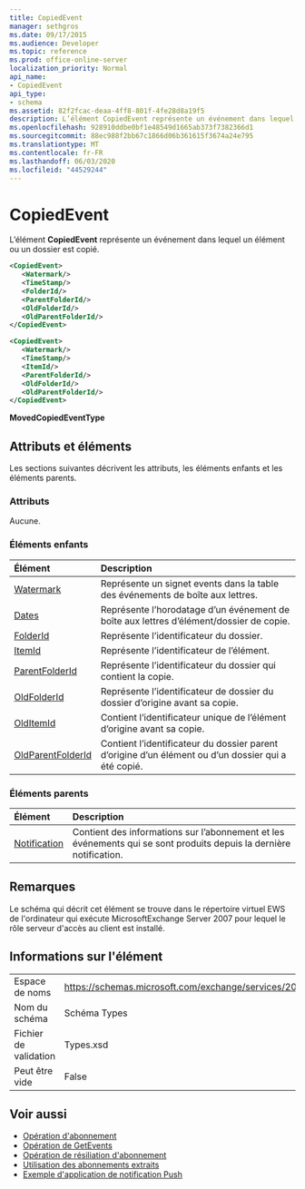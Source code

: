 ```yaml
---
title: CopiedEvent
manager: sethgros
ms.date: 09/17/2015
ms.audience: Developer
ms.topic: reference
ms.prod: office-online-server
localization_priority: Normal
api_name:
- CopiedEvent
api_type:
- schema
ms.assetid: 82f2fcac-deaa-4ff8-801f-4fe28d8a19f5
description: L’élément CopiedEvent représente un événement dans lequel un élément ou un dossier est copié.
ms.openlocfilehash: 928910ddbe0bf1e48549d1665ab373f7382366d1
ms.sourcegitcommit: 88ec988f2bb67c1866d06b361615f3674a24e795
ms.translationtype: MT
ms.contentlocale: fr-FR
ms.lasthandoff: 06/03/2020
ms.locfileid: "44529244"
---
```

# <a name="copiedevent"></a>CopiedEvent

L’élément **CopiedEvent** représente un événement dans lequel un élément ou un dossier est copié. 
  
```xml
<CopiedEvent>
   <Watermark/>
   <TimeStamp/>
   <FolderId/>
   <ParentFolderId/>
   <OldFolderId/>
   <OldParentFolderId/>
</CopiedEvent>
```

```xml
<CopiedEvent>
   <Watermark/>
   <TimeStamp/>
   <ItemId/>
   <ParentFolderId/>
   <OldFolderId/>
   <OldParentFolderId/>
</CopiedEvent>
```

**MovedCopiedEventType**

## <a name="attributes-and-elements"></a>Attributs et éléments

Les sections suivantes décrivent les attributs, les éléments enfants et les éléments parents.
  
### <a name="attributes"></a>Attributs

Aucune.
  
### <a name="child-elements"></a>Éléments enfants

|**Élément**|**Description**|
|:-----|:-----|
|[Watermark](watermark.md) <br/> |Représente un signet events dans la table des événements de boîte aux lettres.  <br/> |
|[Dates](timestamp.md) <br/> |Représente l’horodatage d’un événement de boîte aux lettres d’élément/dossier de copie.  <br/> |
|[FolderId](folderid.md) <br/> |Représente l’identificateur du dossier.  <br/> |
|[ItemId](itemid.md) <br/> |Représente l’identificateur de l’élément.  <br/> |
|[ParentFolderId](parentfolderid.md) <br/> |Représente l’identificateur du dossier qui contient la copie.  <br/> |
|[OldFolderId](oldfolderid.md) <br/> |Représente l’identificateur de dossier du dossier d’origine avant sa copie.  <br/> |
|[OldItemId](olditemid.md) <br/> |Contient l’identificateur unique de l’élément d’origine avant sa copie.  <br/> |
|[OldParentFolderId](oldparentfolderid.md) <br/> |Contient l’identificateur du dossier parent d’origine d’un élément ou d’un dossier qui a été copié.  <br/> |
   
### <a name="parent-elements"></a>Éléments parents

|**Élément**|**Description**|
|:-----|:-----|
|[Notification](notification-ex15websvcsotherref.md) <br/> |Contient des informations sur l’abonnement et les événements qui se sont produits depuis la dernière notification.  <br/> |
   
## <a name="remarks"></a>Remarques

Le schéma qui décrit cet élément se trouve dans le répertoire virtuel EWS de l'ordinateur qui exécute MicrosoftExchange Server 2007 pour lequel le rôle serveur d'accès au client est installé.
  
## <a name="element-information"></a>Informations sur l'élément

|||
|:-----|:-----|
|Espace de noms  <br/> |https://schemas.microsoft.com/exchange/services/2006/types  <br/> |
|Nom du schéma  <br/> |Schéma Types  <br/> |
|Fichier de validation  <br/> |Types.xsd  <br/> |
|Peut être vide  <br/> |False  <br/> |
   
## <a name="see-also"></a>Voir aussi

- [Opération d'abonnement](subscribe-operation.md) 
- [Opération de GetEvents](getevents-operation.md) 
- [Opération de résiliation d'abonnement](unsubscribe-operation.md)
- [Utilisation des abonnements extraits](https://msdn.microsoft.com/library/f956bc0e-2b25-4613-966b-54c65456897c%28Office.15%29.aspx) 
- [Exemple d'application de notification Push](https://msdn.microsoft.com/library/db1f8523-fa44-483f-bdb6-ab5939b52eee%28Office.15%29.aspx)


